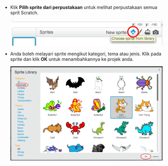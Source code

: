 + Klik **Pilih sprite dari perpustakaan** untuk melihat perpustakaan semua sprit Scratch.
    
    ![tangkapan skrin](images/sprite-library.png)

+ Anda boleh melayari sprite mengikut kategori, tema atau jenis. Klik pada sprite dan klik **OK** untuk menambahkannya ke projek anda.
    
    ![tangkapan skrin](images/sprite-choose.png)